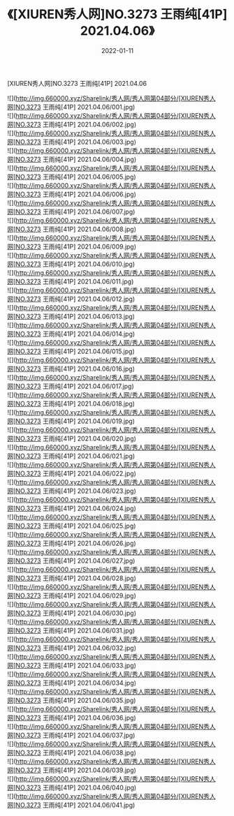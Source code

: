 ﻿---
layout: post
title:  《[XIUREN秀人网]NO.3273 王雨纯[41P] 2021.04.06》
date:   2022-01-11
img: http://img.660000.xyz/Sharelink/秀人网/秀人网第04部分/[XIUREN秀人网]NO.3273 王雨纯[41P] 2021.04.06/000.jpg
categories: [美女, 清纯, 唯美]
---

[XIUREN秀人网]NO.3273 王雨纯[41P] 2021.04.06

 ![](http://img.660000.xyz/Sharelink/秀人网/秀人网第04部分/[XIUREN秀人网]NO.3273 王雨纯[41P] 2021.04.06/001.jpg) <br>![](http://img.660000.xyz/Sharelink/秀人网/秀人网第04部分/[XIUREN秀人网]NO.3273 王雨纯[41P] 2021.04.06/002.jpg) <br>![](http://img.660000.xyz/Sharelink/秀人网/秀人网第04部分/[XIUREN秀人网]NO.3273 王雨纯[41P] 2021.04.06/003.jpg) <br>![](http://img.660000.xyz/Sharelink/秀人网/秀人网第04部分/[XIUREN秀人网]NO.3273 王雨纯[41P] 2021.04.06/004.jpg) <br>![](http://img.660000.xyz/Sharelink/秀人网/秀人网第04部分/[XIUREN秀人网]NO.3273 王雨纯[41P] 2021.04.06/005.jpg) <br>![](http://img.660000.xyz/Sharelink/秀人网/秀人网第04部分/[XIUREN秀人网]NO.3273 王雨纯[41P] 2021.04.06/006.jpg) <br>![](http://img.660000.xyz/Sharelink/秀人网/秀人网第04部分/[XIUREN秀人网]NO.3273 王雨纯[41P] 2021.04.06/007.jpg) <br>![](http://img.660000.xyz/Sharelink/秀人网/秀人网第04部分/[XIUREN秀人网]NO.3273 王雨纯[41P] 2021.04.06/008.jpg) <br>![](http://img.660000.xyz/Sharelink/秀人网/秀人网第04部分/[XIUREN秀人网]NO.3273 王雨纯[41P] 2021.04.06/009.jpg) <br>![](http://img.660000.xyz/Sharelink/秀人网/秀人网第04部分/[XIUREN秀人网]NO.3273 王雨纯[41P] 2021.04.06/010.jpg) <br>![](http://img.660000.xyz/Sharelink/秀人网/秀人网第04部分/[XIUREN秀人网]NO.3273 王雨纯[41P] 2021.04.06/011.jpg) <br>![](http://img.660000.xyz/Sharelink/秀人网/秀人网第04部分/[XIUREN秀人网]NO.3273 王雨纯[41P] 2021.04.06/012.jpg) <br>![](http://img.660000.xyz/Sharelink/秀人网/秀人网第04部分/[XIUREN秀人网]NO.3273 王雨纯[41P] 2021.04.06/013.jpg) <br>![](http://img.660000.xyz/Sharelink/秀人网/秀人网第04部分/[XIUREN秀人网]NO.3273 王雨纯[41P] 2021.04.06/014.jpg) <br>![](http://img.660000.xyz/Sharelink/秀人网/秀人网第04部分/[XIUREN秀人网]NO.3273 王雨纯[41P] 2021.04.06/015.jpg) <br>![](http://img.660000.xyz/Sharelink/秀人网/秀人网第04部分/[XIUREN秀人网]NO.3273 王雨纯[41P] 2021.04.06/016.jpg) <br>![](http://img.660000.xyz/Sharelink/秀人网/秀人网第04部分/[XIUREN秀人网]NO.3273 王雨纯[41P] 2021.04.06/017.jpg) <br>![](http://img.660000.xyz/Sharelink/秀人网/秀人网第04部分/[XIUREN秀人网]NO.3273 王雨纯[41P] 2021.04.06/018.jpg) <br>![](http://img.660000.xyz/Sharelink/秀人网/秀人网第04部分/[XIUREN秀人网]NO.3273 王雨纯[41P] 2021.04.06/019.jpg) <br>![](http://img.660000.xyz/Sharelink/秀人网/秀人网第04部分/[XIUREN秀人网]NO.3273 王雨纯[41P] 2021.04.06/020.jpg) <br>![](http://img.660000.xyz/Sharelink/秀人网/秀人网第04部分/[XIUREN秀人网]NO.3273 王雨纯[41P] 2021.04.06/021.jpg) <br>![](http://img.660000.xyz/Sharelink/秀人网/秀人网第04部分/[XIUREN秀人网]NO.3273 王雨纯[41P] 2021.04.06/022.jpg) <br>![](http://img.660000.xyz/Sharelink/秀人网/秀人网第04部分/[XIUREN秀人网]NO.3273 王雨纯[41P] 2021.04.06/023.jpg) <br>![](http://img.660000.xyz/Sharelink/秀人网/秀人网第04部分/[XIUREN秀人网]NO.3273 王雨纯[41P] 2021.04.06/024.jpg) <br>![](http://img.660000.xyz/Sharelink/秀人网/秀人网第04部分/[XIUREN秀人网]NO.3273 王雨纯[41P] 2021.04.06/025.jpg) <br>![](http://img.660000.xyz/Sharelink/秀人网/秀人网第04部分/[XIUREN秀人网]NO.3273 王雨纯[41P] 2021.04.06/026.jpg) <br>![](http://img.660000.xyz/Sharelink/秀人网/秀人网第04部分/[XIUREN秀人网]NO.3273 王雨纯[41P] 2021.04.06/027.jpg) <br>![](http://img.660000.xyz/Sharelink/秀人网/秀人网第04部分/[XIUREN秀人网]NO.3273 王雨纯[41P] 2021.04.06/028.jpg) <br>![](http://img.660000.xyz/Sharelink/秀人网/秀人网第04部分/[XIUREN秀人网]NO.3273 王雨纯[41P] 2021.04.06/029.jpg) <br>![](http://img.660000.xyz/Sharelink/秀人网/秀人网第04部分/[XIUREN秀人网]NO.3273 王雨纯[41P] 2021.04.06/030.jpg) <br>![](http://img.660000.xyz/Sharelink/秀人网/秀人网第04部分/[XIUREN秀人网]NO.3273 王雨纯[41P] 2021.04.06/031.jpg) <br>![](http://img.660000.xyz/Sharelink/秀人网/秀人网第04部分/[XIUREN秀人网]NO.3273 王雨纯[41P] 2021.04.06/032.jpg) <br>![](http://img.660000.xyz/Sharelink/秀人网/秀人网第04部分/[XIUREN秀人网]NO.3273 王雨纯[41P] 2021.04.06/033.jpg) <br>![](http://img.660000.xyz/Sharelink/秀人网/秀人网第04部分/[XIUREN秀人网]NO.3273 王雨纯[41P] 2021.04.06/034.jpg) <br>![](http://img.660000.xyz/Sharelink/秀人网/秀人网第04部分/[XIUREN秀人网]NO.3273 王雨纯[41P] 2021.04.06/035.jpg) <br>![](http://img.660000.xyz/Sharelink/秀人网/秀人网第04部分/[XIUREN秀人网]NO.3273 王雨纯[41P] 2021.04.06/036.jpg) <br>![](http://img.660000.xyz/Sharelink/秀人网/秀人网第04部分/[XIUREN秀人网]NO.3273 王雨纯[41P] 2021.04.06/037.jpg) <br>![](http://img.660000.xyz/Sharelink/秀人网/秀人网第04部分/[XIUREN秀人网]NO.3273 王雨纯[41P] 2021.04.06/038.jpg) <br>![](http://img.660000.xyz/Sharelink/秀人网/秀人网第04部分/[XIUREN秀人网]NO.3273 王雨纯[41P] 2021.04.06/039.jpg) <br>![](http://img.660000.xyz/Sharelink/秀人网/秀人网第04部分/[XIUREN秀人网]NO.3273 王雨纯[41P] 2021.04.06/040.jpg) <br>![](http://img.660000.xyz/Sharelink/秀人网/秀人网第04部分/[XIUREN秀人网]NO.3273 王雨纯[41P] 2021.04.06/041.jpg) <br>
